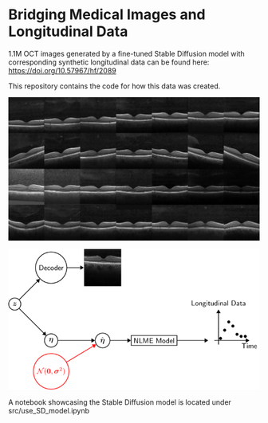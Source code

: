 # Bridging Medical Images and Longitudinal Data
1.1M OCT images generated by a fine-tuned Stable Diffusion model with corresponding synthetic longitudinal data can be found here: https://doi.org/10.57967/hf/2089

This repository contains the code for how this data was created.

![alt text](images/paper_image_1.png)


![alt text](images/overview.png)

A notebook showcasing the Stable Diffusion model is located under src/use_SD_model.ipynb

